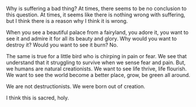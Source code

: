 Why is suffering a bad thing? At times, there seems to be no conclusion to this question. At times, it seems like there is nothing wrong with suffering, but I think there is a reason why I think it is wrong.

When you see a beautiful palace from a fairyland, you adore it, you want to see it and admire it for all its beauty and glory. Why would you want to destroy it? Would you want to see it burn? No.

The same is true for a little bird who is chirping in pain or fear. We see that understand that it struggling to survive when we sense fear and pain. But, we humans are natural creationists. We want to see life thrive, life flourish. We want to see the world become a better place, grow, be green all around.

We are not destructionists. We were born out of creation.

I think this is sacred, holy.